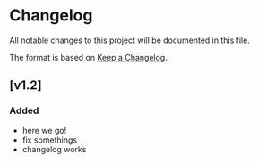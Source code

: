 # Changelog
All notable changes to this project will be documented in this file.

The format is based on [Keep a Changelog](https://keepachangelog.com/en/1.0.0/).


## [v1.2]
### Added
- here we go!
- fix somethings
- changelog works